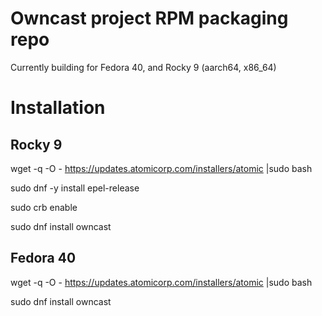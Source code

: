 # Owncast project RPM packaging repo

Currently building for Fedora 40, and Rocky 9 (aarch64, x86_64)


# Installation

## Rocky 9

wget -q -O - https://updates.atomicorp.com/installers/atomic |sudo bash

sudo dnf -y install epel-release

sudo crb enable

sudo dnf install owncast


## Fedora 40

wget -q -O - https://updates.atomicorp.com/installers/atomic |sudo bash


sudo dnf install owncast

